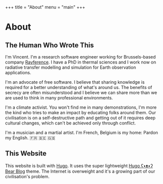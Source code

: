 +++
title = "About"
menu = "main"
+++


# About

## The Human Who Wrote This

I'm Vincent. I'm a research software engineer working for Brussels-based company [Rayference](https://www.rayference.eu/). I have a PhD in thermal sciences and I work now on radiative transfer modelling and simulation for Earth observation applications.

I'm an advocate of free software. I believe that sharing knowledge is required for a better understanding of what's around us. The benefits of secrecy are often misunderstood and I believe we can share more than we are used to think in many professional environments.

I'm a climate activist. You won't find me in many demonstrations, I'm more the kind who tries to make an impact by educating folks around them. Our civilisation is on a self-destructive path and getting out of it requires deep cultural changes, which can't be achieved only through conflict.

I'm a musician and a martial artist. I'm French, Belgium is my home: Pardon my English. 🇫🇷 🇧🇪 🇬🇧

## This Website

This website is built with [Hugo](https://www.gohugo.io/). It uses the super lightweight [Hugo ʕ•ᴥ•ʔ Bear Blog](https://github.com/janraasch/hugo-bearblog/) theme. The Internet is overweight and it's a growing part of our civilisation's problem.
